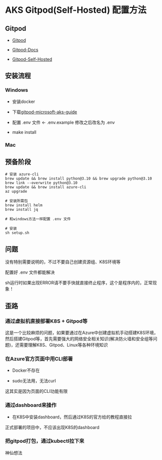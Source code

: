 # AKS Gitpod(Self-Hosted) 配置方法

## Gitpod

- [Gitpod](https://www.gitpod.io/)

- [Gitpod-Docs](https://www.gitpod.io/docs/introduction)

- [Gitpod-Self-Hosted](https://www.gitpod.io/docs/configure/self-hosted/latest)

## 安装流程

### Windows

- 安装docker

- 下载[gitpod-microsoft-aks-guide](https://github.com/gitpod-io/gitpod-microsoft-aks-guide)

- 配置 .env 文件 <- .env.example 修改之后改名为 .env

- make install

### Mac

预备阶段
- 
```
# 安装 azure-cli
brew update && brew install python@3.10 && brew upgrade python@3.10
brew link --overwrite python@3.10
brew update && brew install azure-cli
az upgrade

# 安装所需包
brew install helm
brew install jq

# 和windows方法一样配置 .env 文件

# 安装
sh setup.sh
```

## 问题

没有特别需要说明的，不过不要自己创建资源组、K8S环境等

配置好 .env 文件都能解决

sh运行时如果出现ERROR请不要手快就直接终止程序，这个是程序内的，正常现象！

## 歪路

### 通过虚拟机直接部署K8S + Gitpod等

这是一个比较麻烦的问题，如果要通过在Azure中创建虚拟机手动搭建K8S环境，然后搭建Gitpod等，首先需要强大的网络安全相关知识(解决防火墙和安全组等问题)，还需要理解K8S、Gitpod、Linux等各种环境知识

### 在Azure官方页面中用CLI部署

- Docker不存在

- sudo无法用，无法curl

这其实是因为页面的CLI功能有限

### 通过dashboard来操作

- 在K8S中安装dashboard，然后通过K8S的官方给的教程直接拉

正式部署的项目中，不应该出现K8S的dashboard

### 把gitpod打包，通过kubectl拉下来

神仙想法